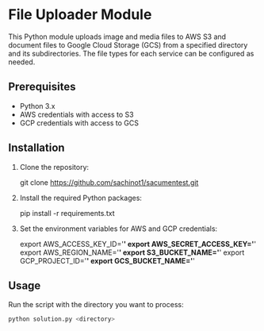 # File Uploader Module

This Python module uploads image and media files to AWS S3 and document files to Google Cloud Storage (GCS) from a specified directory and its subdirectories. The file types for each service can be configured as needed.

## Prerequisites

- Python 3.x
- AWS credentials with access to S3
- GCP credentials with access to GCS

## Installation

1. Clone the repository:

    
    git clone https://github.com/sachinot1/sacumentest.git
    

2. Install the required Python packages:

    
    pip install -r requirements.txt
    
3. Set the environment variables for AWS and GCP credentials:

   
    export AWS_ACCESS_KEY_ID='****************'
    export AWS_SECRET_ACCESS_KEY='****************'
    export AWS_REGION_NAME='****************'
    export S3_BUCKET_NAME='****************'
    export GCP_PROJECT_ID='****************'
    export GCS_BUCKET_NAME='****************'
   

## Usage

Run the script with the directory you want to process:

```bash
python solution.py <directory>

